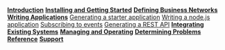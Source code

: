 **[Introduction](../introduction/introduction.html)**
**[Installing and Getting Started](../getting-started/getting-started.html)**
**[Defining Business Networks](../business-network/businessnetwork.html)**
**[Writing Applications](../applications/genapp.html)**
[Generating a starter application](../applications/genapp.html)
[Writing a node.js application](../applications/getting-started-nodejs-app.html)
[Subscribing to events](../applications/subscribing-to-events.html)
[Generating a REST API](../applications/rest-api-server.html)
**[Integrating Existing Systems](../integrating/integrating-index.html)**
**[Managing and Operating](../managing/managingindex.html)**
**[Determining Problems](../problems/diagnostics.html)**
**[Reference](../reference/MeetTheModules.html)**
**[Support](../support/index.html)**
